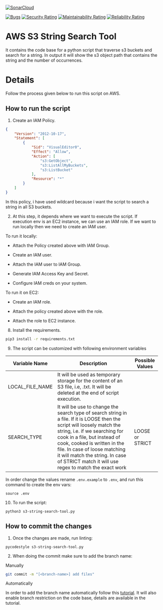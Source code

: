 [![SonarCloud](https://sonarcloud.io/images/project_badges/sonarcloud-black.svg)](https://sonarcloud.io/summary/new_code?id=aliartiza75_s3-string-search-tool)

[![Bugs](https://sonarcloud.io/api/project_badges/measure?project=aliartiza75_s3-string-search-tool&metric=bugs)](https://sonarcloud.io/summary/new_code?id=aliartiza75_s3-string-search-tool)
[![Security Rating](https://sonarcloud.io/api/project_badges/measure?project=aliartiza75_s3-string-search-tool&metric=security_rating)](https://sonarcloud.io/summary/new_code?id=aliartiza75_s3-string-search-tool)
[![Maintainability Rating](https://sonarcloud.io/api/project_badges/measure?project=aliartiza75_s3-string-search-tool&metric=sqale_rating)](https://sonarcloud.io/summary/new_code?id=aliartiza75_s3-string-search-tool)
[![Reliability Rating](https://sonarcloud.io/api/project_badges/measure?project=aliartiza75_s3-string-search-tool&metric=reliability_rating)](https://sonarcloud.io/summary/new_code?id=aliartiza75_s3-string-search-tool)

# AWS S3 String Search Tool
It contains the code base for a python script that traverse s3 buckets and search for a string. In output it will show the s3 object path that contains the string and the number of occurrences.


# Details

Follow the process given below to run this script on AWS.

## How to run the script

1. Create an IAM Policy.
```json
{
    "Version": "2012-10-17",
    "Statement": [
        {
            "Sid": "VisualEditor0",
            "Effect": "Allow",
            "Action": [
                "s3:GetObject",
                "s3:ListAllMyBuckets",
                "s3:ListBucket"
            ],
            "Resource": "*"
        }
    ]
}
```
In this policy, i have used wildcard because i want the script to search a string in all S3 buckets.


2. At this step, it depends where we want to execute the script. If execution env is an EC2 instance, we can use an IAM role. If we want to run locally then we need to create an IAM user.


To run it locally:

- Attach the Policy created above with IAM Group.

- Create an IAM user.

- Attach the IAM user to IAM Group.

- Generate IAM Access Key and Secret.

- Configure IAM creds on your system.

To run it on EC2:

- Create an IAM role.

- Attach the policy created above with the role.

- Attach the role to EC2 instance.


8. Install the requirements.
```bash
pip3 install -r requirements.txt
```

9. The script can be customized with following environment variables

| Variable Name | Description | Possible Values |
|--------|-------|-------|
| LOCAL_FILE_NAME | It will be used as temporary storage for the content of an S3 file, i.e, <anything>.txt. It will be deleted at the end of script execution. |
| SEARCH_TYPE | It will be use to change the search type of search string in a file. If it is LOOSE then the script will loosely match the string, i.e. if we searching for cook in a file, but instead of cook, cooked is written in the file. In case of loose matching it will match the string. In case of STRICT match it will use regex to match the exact work | LOOSE or STRICT|

In order change the values rename `.env.example` to `.env`, and run this command to create the env vars:

```
source .env
```


10. To run the script:

```
python3 s3-string-search-tool.py
```


## How to commit the changes

1. Once the changes are made, run linting:

```
pycodestyle s3-string-search-tool.py
```

2. When doing the commit make sure to add the branch name:

Manually

```bash
git commit -m "[<branch-name>] add files"
```

Automatically

In order to add the branch name automatically follow this [tutorial](https://medium.com/@aliartiza75/add-git-branch-name-to-each-commit-3acb60ab6bc9). It will also enable branch restriction on the code base, details are available in the tutorial.
